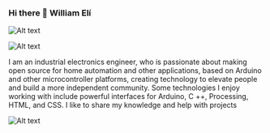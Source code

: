 ### Hi there 👋 William Elí
 
 <head>
    <meta charset="utf-8">
 
  ![Alt text](https://raw.githubusercontent.com/ramun9533/Pagina-de-Presentacion/main/Yo.jpg) 
 
  ![Alt text](https://raw.githubusercontent.com/ramun9533/Pagina-de-Presentacion/8fc9f7e550fd477a4fab49dccef50371c788cfd9/2.png.svg) 
  
  
 
 


 
   <section>
 
  <p> I am an industrial electronics engineer, who is passionate about making open source for home automation and other
    applications, based on Arduino and other microcontroller platforms, creating technology to elevate people and build 
    a more independent community. Some technologies I enjoy working with include powerful interfaces for Arduino, C ++, 
    Processing, HTML, and CSS. I like to share my knowledge and help with projects
 </p>
    
   
    


</section>

 ![Alt text](https://github.com/ramun9533/Pagina-de-Presentacion/blob/main/5.png?raw=true)
 
 
 
 </head>
